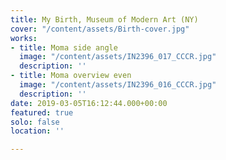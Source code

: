```yaml
---
title: My Birth, Museum of Modern Art (NY)
cover: "/content/assets/Birth-cover.jpg"
works:
- title: Moma side angle
  image: "/content/assets/IN2396_017_CCCR.jpg"
  description: ''
- title: Moma overview even
  image: "/content/assets/IN2396_016_CCCR.jpg"
  description: ''
date: 2019-03-05T16:12:44.000+00:00
featured: true
solo: false
location: ''

---
```

